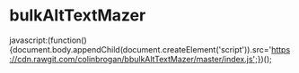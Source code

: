 # bulkAltTextMazer


javascript:(function(){document.body.appendChild(document.createElement('script')).src='https://cdn.rawgit.com/colinbrogan/bbulkAltTextMazer/master/index.js';})();